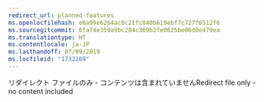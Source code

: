 ```yaml
---
redirect_url: planned-features
ms.openlocfilehash: e0a99e62b4ac8c21fc840b619ebf7c727f6512f6
ms.sourcegitcommit: 6fa74e359a9bc284c369b2fe0625be06d0e479ea
ms.translationtype: HT
ms.contentlocale: ja-JP
ms.lasthandoff: 07/09/2019
ms.locfileid: "1732269"
---
```

<span data-ttu-id="c2059-101">リダイレクト ファイルのみ - コンテンツは含まれていません</span><span class="sxs-lookup"><span data-stu-id="c2059-101">Redirect file only - no content included</span></span>
